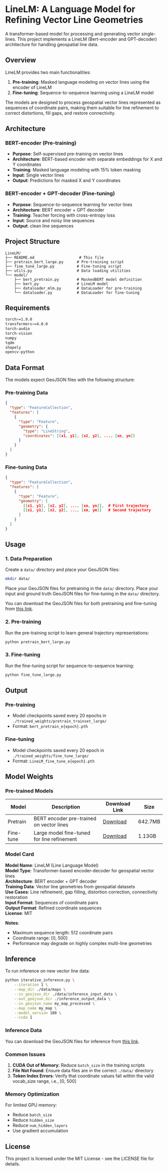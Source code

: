 # LineLM: A Language Model for Refining Vector Line Geometries


A transformer-based model for processing and generating vector single-lines. This project implements a LineLM (Bert-encoder and GPT-decoder) architecture for handling geospatial line data.


## Overview


LineLM provides two main functionalities:
1. **Pre-training**: Masked language modeling on vector lines using the encoder of LineLM
2. **Fine-tuning**: Sequence-to-sequence learning using a LineLM model


The models are designed to process geospatial vector lines represented as sequences of coordinate pairs, making them suitable for line refinement to correct distortions, fill gaps, and restore connectivity.


## Architecture


### BERT-encoder (Pre-training)
- **Purpose**: Self-supervised pre-training on vector lines
- **Architecture**: BERT-based encoder with separate embeddings for X and Y coordinates
- **Training**: Masked language modeling with 15% token masking
- **Input**: Single vector lines
- **Output**: Predictions for masked X and Y coordinates


### BERT-encoder + GPT-decoder  (Fine-tuning)
- **Purpose**: Sequence-to-sequence learning for vector lines
- **Architecture**: BERT encoder + GPT decoder
- **Training**: Teacher forcing with cross-entropy loss
- **Input**: Source and noisy line sequences
- **Output**: clean line sequences


## Project Structure


```
LineLM/
├── README.md                    # This file
├── pretrain_bert_large.py      # Pre-training script
├── fine_tune_large.py          # Fine-tuning script
├── utils.py                    # Data loading utilities
└── model/
    ├── bert_pretrain.py        # MaskedBERT model definition
    ├── bert.py                 # LineLM model
    ├── dataloader_mlm.py       # DataLoader for pre-training
    └── dataloader.py           # DataLoader for fine-tuning
```


## Requirements


```bash
torch>=1.9.0
transformers>=4.0.0
torch-audio
torch-vision
numpy
tqdm
shapely
opencv-python
```


## Data Format


The models expect GeoJSON files with the following structure:


### Pre-training Data
```json
{
  "type": "FeatureCollection",
  "features": [
    {
      "type": "Feature",
      "geometry": {
        "type": "LineString",
        "coordinates": [[x1, y1], [x2, y2], ..., [xn, yn]]
      }
    }
  ]
}
```


### Fine-tuning Data
```json
{
  "type": "FeatureCollection",
  "features": [
    {
      "type": "Feature",
      "geometry": [
        [[x1, y1], [x2, y2], ..., [xn, yn]],  # First trajectory
        [[x1, y1], [x2, y2], ..., [xm, ym]]   # Second trajectory
      ]
    }
  ]
}
```


## Usage


### 1. Data Preparation


Create a `data/` directory and place your GeoJSON files:


```bash
mkdir data/
```


Place your GeoJSON files for pretraining in the `data/` directory.
Place your input and ground truth GeoJSON files for fine-tuning in the `data/` directory.


You can download the GeoJSON files for both pretraining and fine-tuning from [this link](https://drive.google.com/drive/folders/1of4o8HmkL5kuBJghoU_i8doujeG97ELr?usp=sharing).




### 2. Pre-training


Run the pre-training script to learn general trajectory representations:


```bash
python pretrain_bert_large.py
```


### 3. Fine-tuning


Run the fine-tuning script for sequence-to-sequence learning:


```bash
python fine_tune_large.py
```


## Output


### Pre-training
- Model checkpoints saved every 20 epochs in `./trained_weights/pretrain_trainset_large/`
- Format: `bert_pretrain_e{epoch}.pth`


### Fine-tuning  
- Model checkpoints saved every 20 epoch in `./trained_weights/fine_tune_large/`
- Format: `LineLM_fine_tune_e{epoch}.pth`




## Model Weights


### Pre-trained Models


| Model | Description | Download Link | Size |
|-------|-------------|---------------|------|
| Pretrain| BERT encoder pre-trained on vector lines | [Download](https://drive.google.com/file/d/1URW3_fCFvG2n8tBJzoZaA6a8pPAUwpoD/view?usp=sharing) | 642.7MB |
| Fine-tune | Large model fine-tuned for line refinement | [Download](https://drive.google.com/file/d/1oyG5gUpbNfkEiF08WofpGyZMsDEyrFUo/view?usp=sharing) | 1.13GB |


### Model Card


**Model Name**: LineLM (Line Language Model)  
**Model Type**: Transformer-based encoder-decoder for geospatial vector lines  
**Architecture**: BERT encoder + GPT decoder  
**Training Data**: Vector line geometries from geospatial datasets  
**Use Cases**: Line refinement, gap filling, distortion correction, connectivity restoration  
**Input Format**: Sequences of coordinate pairs  
**Output Format**: Refined coordinate sequences  
**License**: MIT  


**Notes**: 
- Maximum sequence length: 512 coordinate pairs
- Coordinate range: [0, 500] 
- Performance may degrade on highly complex multi-line geometries


## Inference


To run inference on new vector line data:

```bash
python iterative_inference.py \
    --iteration 1 \
    --map_dir ./data/maps \
    --in_geojson_dir ./data/inference_input_data \
    --out_geojson_dir ./inference_output_data \
    --in_geojson_name my_map_processed \
    --map_name my_map \
    --model_version 100 \
    --cuda 1
```
### Inference Data
You can download the GeoJSON files for inference from [this link](https://drive.google.com/drive/folders/1QHs0uDjItz47S_q8X3MoCzeJwuL61lF9?usp=sharing).



### Common Issues


1. **CUDA Out of Memory**: Reduce `batch_size` in the training scripts
2. **File Not Found**: Ensure data files are in the correct `./data/` directory
3. **Token Index Errors**: Verify that coordinate values fall within the valid vocab_size range, i.e., [0, 500]


### Memory Optimization


For limited GPU memory:
- Reduce `batch_size`
- Reduce `hidden_size` 
- Reduce `num_hidden_layers`
- Use gradient accumulation


## License


This project is licensed under the MIT License - see the LICENSE file for details.
